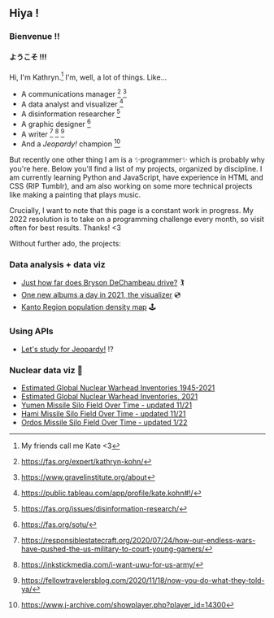 ## Hiya !
### Bienvenue !!
#### ようこそ !!!

Hi, I'm Kathryn.[^note] I'm, well, a lot of things. Like...

- A communications manager [^1] [^2]
- A data analyst and visualizer [^3]
- A disinformation researcher [^4]
- A graphic designer [^5]
- A writer [^6] [^7] [^8]
- And a _Jeopardy!_ champion [^9]

But recently one other thing I am is a :sparkles:programmer:sparkles: which is probably why you're here. Below you'll find a list of my projects, organized by discipline. I am currently learning Python and JavaScript, have experience in HTML and CSS (RIP Tumblr), and am also working on some more technical projects like making a painting that plays music. 

Crucially, I want to note that this page is a constant work in progress. My 2022 resolution is to take on a programming challenge every month, so visit often for best results. Thanks! <3

Without further ado, the projects:

### Data analysis + data viz
- [Just how far does Bryson DeChambeau drive?](https://github.com/kathrwn/brysondechambeau/blob/main/bryson%20dechambeau.ipynb) :golfing:
- [One new albums a day in 2021, the visualizer](https://github.com/kathrwn/new-albums-2021/blob/main/album%20viz.ipynb) :cd:
- [Kanto Region population density map](https://public.tableau.com/app/profile/kate.kohn/viz/KantoRegionPopulationDensityMap/Dashboard1?publish=yes) :joystick:

### Using APIs
- [Let's study for Jeopardy!](https://github.com/kathrwn/jeopardy/blob/main/jeopardy%20studying.ipynb) :interrobang:

### Nuclear data viz :rocket:
- [Estimated Global Nuclear Warhead Inventories 1945-2021](https://public.tableau.com/app/profile/kate.kohn/viz/EstimatedGlobalNuclearWarheadInventories1945-2021/Dashboard1)
- [Estimated Global Nuclear Warhead Inventories, 2021](https://public.tableau.com/app/profile/kate.kohn/viz/EstimatedGlobalNuclearWarheadInventories2021/Dashboard1)
- [Yumen Missile Silo Field Over Time - updated 11/21](https://public.tableau.com/app/profile/kate.kohn/viz/YumenMissileSiloField/Dashboard1)
- [Hami Missile Silo Field Over Time - updated 11/21](https://public.tableau.com/app/profile/kate.kohn/viz/HamiMissileSiloField/Dashboard1)
- [Ordos Missile Silo Field Over Time - updated 1/22](https://public.tableau.com/app/profile/kate.kohn/viz/OrdosMissileSiloField/Dashboard1)

[^note]: My friends call me Kate <3
[^1]: https://fas.org/expert/kathryn-kohn/
[^2]: https://www.gravelinstitute.org/about
[^3]: https://public.tableau.com/app/profile/kate.kohn#!/
[^4]: https://fas.org/issues/disinformation-research/
[^5]: https://fas.org/sotu/
[^6]: https://responsiblestatecraft.org/2020/07/24/how-our-endless-wars-have-pushed-the-us-military-to-court-young-gamers/
[^7]: https://inkstickmedia.com/i-want-uwu-for-us-army/
[^8]: https://fellowtravelersblog.com/2020/11/18/now-you-do-what-they-told-ya/
[^9]: https://www.j-archive.com/showplayer.php?player_id=14300
